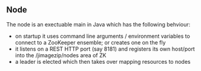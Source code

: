 ## Node

The node is an exectuable main in Java which has the following behviour:

* on startup it uses command line arguments / environment variables to connect to a ZooKeeper ensemble; or creates one on the fly
* it listens on a REST HTTP port (say 8181) and registers its own host/port into the /jimagezip/nodes area of ZK
* a leader is elected which then takes over mapping resources to nodes

